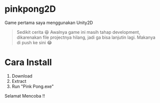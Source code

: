 # pinkpong2D
Game pertama saya menggunakan Unity2D

> Sedikit cerita 😆
Awalnya game ini masih tahap development, dikarenakan file projectnya hilang, jadi ga bisa lanjutin lagi. Makanya di push ke sini 😂

# Cara Install
1. Download
2. Extract
3. Run "Pink Pong.exe"

Selamat Mencoba !! 
